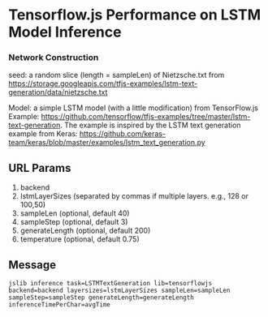 #  Tensorflow.js Performance on LSTM Model Inference

### Network Construction

seed: a random slice (length = sampleLen) of Nietzsche.txt from https://storage.googleapis.com/tfjs-examples/lstm-text-generation/data/nietzsche.txt


Model: a simple LSTM model (with a little modification) from TensorFlow.js Example: https://github.com/tensorflow/tfjs-examples/tree/master/lstm-text-generation. The example is inspired by the LSTM text generation example from Keras: https://github.com/keras-team/keras/blob/master/examples/lstm_text_generation.py


## URL Params

1. backend
2. lstmLayerSizes (separated by commas if multiple layers. e.g., 128 or 100,50)
3. sampleLen (optional, default 40)
4. sampleStep (optional, default 3)
5. generateLength (optional, default 200)
6. temperature (optional, default 0.75)

## Message

`jslib inference task=LSTMTextGeneration lib=tensorflowjs backend=backend layersizes=lstmLayerSizes sampleLen=sampleLen sampleStep=sampleStep generateLength=generateLength inferenceTimePerChar=avgTime`